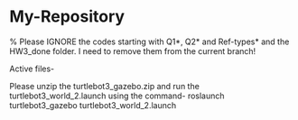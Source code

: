 # My-Repository


% Please IGNORE the codes starting with Q1*, Q2* and Ref-types* and the HW3_done folder. I need to remove them from the current branch!

Active files-

Please unzip the turtlebot3_gazebo.zip and run the turtlebot3_world_2.launch using the command-
roslaunch turtlebot3_gazebo turtlebot3_world_2.launch

